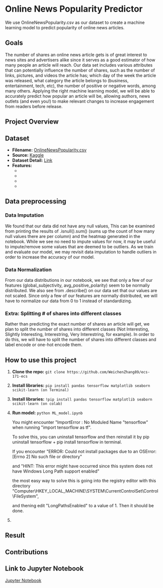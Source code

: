 # Online News Popularity Predictor
We use OnlineNewsPopularity.csv as our dataset to create a machine learning model to predict popularity of online news articles.

## Goals
The number of shares an online news article gets is of great interest to news sites and advertisers alike since it serves as a good estimator of how many people an article will reach. Our data set includes various attributes that can potentially influence the number of shares, such as the number of links, pictures, and videos the article has; which day of the week the article was released, what category the article belongs to (business, entertainment, tech, etc), the number of positive or negative words, among many others. Applying the right machine learning model, we will be able to accurately predict how popular an article will be, allowing authors, news outlets (and even you!) to make relevant changes to increase engagement from readers before release.

## Project Overview
<!-- Things need to be added here -->

## Dataset
* __Filename:__ [OnlineNewsPopularity.csv](OnlineNewsPopularity.csv)
* __Source:__ [Kaggle](https://www.kaggle.com/datasets/thehapyone/uci-online-news-popularity-data-set)
* __Dataset Detail:__ [Link](OnlineNewsPopularity.names)
* __Features:__ 
    * <!-- Things need to be added here -->
    * <!-- Things need to be added here -->
    * <!-- Things need to be added here -->
    * <!-- Things need to be added here -->

## Data preprocessing

### Data Imputation
We found that our data did not have any null values, This can be examined from printing the results of .isnull().sum() (sums up the count of how many null values there are per column) and the heatmap generated in the notebook. While we see no need to impute values for now, it may be useful to impute/remove some values that are deemed to be outliers. As we train and evaluate our model, we may revisit data imputation to handle outliers in order to increase the accuracy of our model.

### Data Normalization
From our data distributions in our notebook, we see that only a few of our features (global_subjectivity, avg_positive_polarity) seem to be normally distributed. We also see from .describe() on our data set that our values are not scaled. Since only a few of our features are normally distributed, we will have to normalize our data from 0 to 1 instead of standardizing.

### Extra: Splitting # of shares into different classes
Rather than predicting the exact number of shares an article will get, we plan to split the number of shares into different classes (Not Interesting, Slightly Interesting, Interestring, Very Interestring, for example). In order to do this, we will have to split the number of shares into different classes and label encode or one-hot encode them.

## How to use this project
1. __Clone the repo:__ `git clone https://github.com/WeichenZhang89/ecs-171-ecs`
2. __Install libraries:__ `pip install pandas tensorflow matplotlib seaborn scikit-learn (on Terminal)`
3. __Install libraries:__ `!pip install pandas tensorflow matplotlib seaborn scikit-learn (on colab)`
4. __Run model:__ `python ML_model.ipynb`

   You might encounter "ImportError : No Moduled Name "tensorflow" when running "import tensorflow as tf". 

   To solve this, you can uninstall tensorflow and then reinstall it by pip uninstall tensorflow + pip install tensorflow in terminal.

   If you encounter "ERROR: Could not install packages due to an OSError: [Errno 2] No such file or directory" 

   and "HINT: This error might have occurred since this system does not have Windows Long Path support enabled"

   the most easy way to solve this is going into the registry editor with this directory "Computer\HKEY_LOCAL_MACHINE\SYSTEM\CurrentControlSet\Control\FileSystem", 

   and thening edit "LongPathsEnabled" to a value of 1. Then it should be done.
5. <!-- Things need to be added here -->

## Result
<!-- Things need to be added here -->

## Contributions
<!-- Things need to be added here -->

## Link to Jupyter Notebook
[Jupyter Notebook](ML_model.ipynb)
